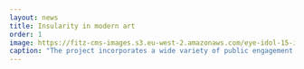 ```yaml
---
layout: news
title: Insularity in modern art
order: 1
image: https://fitz-cms-images.s3.eu-west-2.amazonaws.com/eye-idol-15-image-taken-by-samy-kourbaj.jpeg
caption: "The project incorporates a wide variety of public engagement events and workshops, centred around the material culture of the three islands and the East Mediterranean. Copyright Samy Kourbaj."
---
```

